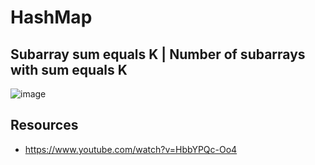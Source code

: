 # HashMap

## Subarray sum equals K | Number of subarrays with sum equals K
![image](https://github.com/Aoi1011/leet-code/blob/main/hashmap/image1.png)


## Resources
- https://www.youtube.com/watch?v=HbbYPQc-Oo4
